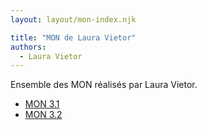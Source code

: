 ```yaml
---
layout: layout/mon-index.njk

title: "MON de Laura Vietor"
authors:
  - Laura Vietor
---
```


Ensemble des MON réalisés par Laura Vietor.

- [MON 3.1](./temps-3.1)
- [MON 3.2](./temps-3.2)
